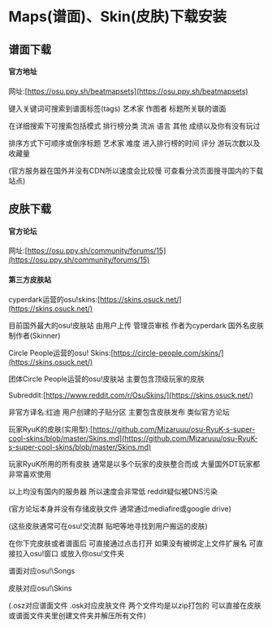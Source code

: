 # Maps(谱面)、Skin(皮肤)下载安装

## 谱面下载
#### 官方地址
网址:[https://osu.ppy.sh/beatmapsets](https://osu.ppy.sh/beatmapsets)

键入关键词可搜索到谱面标签(tags) 艺术家 作图者 标题所关联的谱面

在详细搜索下可搜索包括模式 排行榜分类 流派 语言 其他 成绩以及你有没有玩过

排序方式下可顺序或倒序标题 艺术家 难度 进入排行榜的时间 评分 游玩次数以及收藏量

(官方服务器在国外并没有CDN所以速度会比较慢 可查看分流页面搜寻国内的下载站点)

## 皮肤下载

#### 官方论坛
网址:[https://osu.ppy.sh/community/forums/15](https://osu.ppy.sh/community/forums/15)

#### 第三方皮肤站
cyperdark运营的osu!skins:[https://skins.osuck.net/](https://skins.osuck.net/)

目前国外最大的osu!皮肤站 由用户上传 管理员审核 作者为cyperdark 国外名皮肤制作者(Skinner)

Circle People运营的osu! Skins:[https://circle-people.com/skins/](https://skins.osuck.net/)

团体Circle People运营的osu!皮肤站 主要包含顶级玩家的皮肤

Subreddit:[https://www.reddit.com/r/OsuSkins/](https://skins.osuck.net/)

非官方译名:红迪 用户创建的子贴分区 主要包含皮肤发布 类似官方论坛

玩家RyuK的皮肤(实用型):[https://github.com/Mizaruuu/osu-RyuK-s-super-cool-skins/blob/master/Skins.md](https://github.com/Mizaruuu/osu-RyuK-s-super-cool-skins/blob/master/Skins.md)

玩家RyuK所用的所有皮肤 通常是以多个玩家的皮肤整合而成 大量国外DT玩家都非常喜欢使用

以上均没有国内的服务器 所以速度会非常低 reddit疑似被DNS污染

(官方论坛本身并没有存储皮肤文件 通常通过mediafire或google drive)

(这些皮肤通常可在osu!交流群 贴吧等地寻找到用户搬运的皮肤)

在你下完皮肤或者谱面后 可直接通过点击打开 如果没有被绑定上文件扩展名 可直接拉入osu!窗口 或放入你osu!文件夹

谱面对应osu!\Songs

皮肤对应osu!\Skins

(.osz对应谱面文件 .osk对应皮肤文件 两个文件均是以zip打包的 可以直接在皮肤或谱面文件夹里创建文件夹并解压所有文件)
